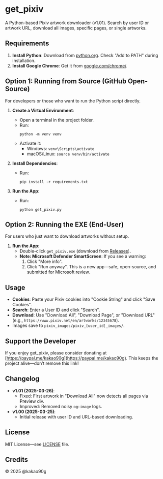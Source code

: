# get_pixiv
A Python-based Pixiv artwork downloader (v1.01). Search by user ID or artwork URL, download all images, specific pages, or single artworks.

## Requirements
1. **Install Python**: Download from [python.org](https://www.python.org/). Check "Add to PATH" during installation.
2. **Install Google Chrome**: Get it from [google.com/chrome/](https://www.google.com/chrome/).

## Option 1: Running from Source (GitHub Open-Source)
For developers or those who want to run the Python script directly.

1. **Create a Virtual Environment**:
   - Open a terminal in the project folder.
   - Run:
     ```
     python -m venv venv
     ```
   - Activate it:
     - Windows: `venv\Scripts\activate`
     - macOS/Linux: `source venv/bin/activate`

2. **Install Dependencies**:
   - Run:
     ```
     pip install -r requirements.txt
     ```

3. **Run the App**:
   - Run:
     ```
     python get_pixiv.py
     ```

## Option 2: Running the EXE (End-User)
For users who just want to download artworks without setup.

1. **Run the App**:
   - Double-click `get_pixiv.exe` (download from [Releases](https://github.com/kakao90g/get_pixiv/releases)).
   - **Note: Microsoft Defender SmartScreen**: If you see a warning:
     1. Click "More info".
     2. Click "Run anyway".
     This is a new app—safe, open-source, and submitted for Microsoft review.

## Usage
- **Cookies**: Paste your Pixiv cookies into "Cookie String" and click "Save Cookies".
- **Search**: Enter a User ID and click "Search".
- **Download**: Use "Download All", "Download Page", or "Download URL" (e.g., `https://www.pixiv.net/en/artworks/12345678`).
- Images save to `pixiv_images/pixiv_[user_id]_images/`.

## Support the Developer
If you enjoy get_pixiv, please consider donating at [https://paypal.me/kakao90g](https://paypal.me/kakao90g). This keeps the project alive—don’t remove this link!

## Changelog
- **v1.01 (2025-03-26)**:
  - Fixed: First artwork in "Download All" now detects all pages via Preview div.
  - Improved: Removed noisy `og:image` logs.
- **v1.00 (2025-03-25)**:
  - Initial release with user ID and URL-based downloading.

## License
MIT License—see [LICENSE](LICENSE) file.

## Credits
© 2025 @kakao90g